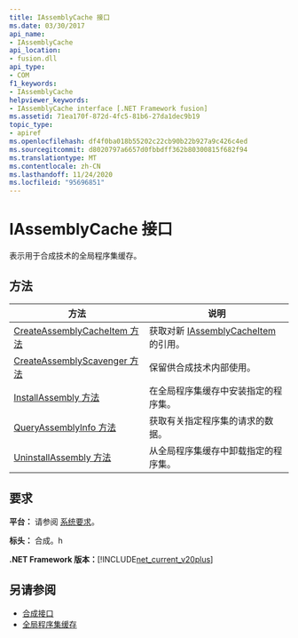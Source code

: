 ```yaml
---
title: IAssemblyCache 接口
ms.date: 03/30/2017
api_name:
- IAssemblyCache
api_location:
- fusion.dll
api_type:
- COM
f1_keywords:
- IAssemblyCache
helpviewer_keywords:
- IAssemblyCache interface [.NET Framework fusion]
ms.assetid: 71ea170f-872d-4fc5-81b6-27da1dec9b19
topic_type:
- apiref
ms.openlocfilehash: df4f0ba018b55202c22cb90b22b927a9c426c4ed
ms.sourcegitcommit: d8020797a6657d0fbbdff362b80300815f682f94
ms.translationtype: MT
ms.contentlocale: zh-CN
ms.lasthandoff: 11/24/2020
ms.locfileid: "95696851"
---
```

# <a name="iassemblycache-interface"></a>IAssemblyCache 接口

表示用于合成技术的全局程序集缓存。  
  
## <a name="methods"></a>方法  
  
|方法|说明|  
|------------|-----------------|  
|[CreateAssemblyCacheItem 方法](iassemblycache-createassemblycacheitem-method.md)|获取对新 [IAssemblyCacheItem](iassemblycacheitem-interface.md)的引用。|  
|[CreateAssemblyScavenger 方法](iassemblycache-createassemblyscavenger-method.md)|保留供合成技术内部使用。|  
|[InstallAssembly 方法](iassemblycache-installassembly-method.md)|在全局程序集缓存中安装指定的程序集。|  
|[QueryAssemblyInfo 方法](iassemblycache-queryassemblyinfo-method.md)|获取有关指定程序集的请求的数据。|  
|[UninstallAssembly 方法](iassemblycache-uninstallassembly-method.md)|从全局程序集缓存中卸载指定的程序集。|  
  
## <a name="requirements"></a>要求  

 **平台：** 请参阅 [系统要求](../../get-started/system-requirements.md)。  
  
 **标头：** 合成。h  
  
 **.NET Framework 版本：**[!INCLUDE[net_current_v20plus](../../../../includes/net-current-v20plus-md.md)]  
  
## <a name="see-also"></a>另请参阅

- [合成接口](fusion-interfaces.md)
- [全局程序集缓存](../../app-domains/gac.md)
